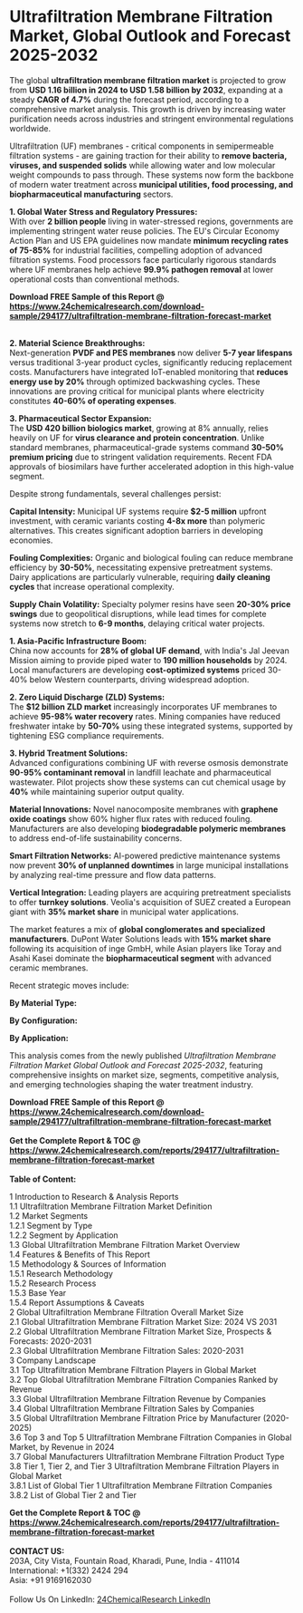 <h1>Ultrafiltration Membrane Filtration Market, Global Outlook and Forecast 2025-2032</h1><p>The global <strong>ultrafiltration membrane filtration market</strong> is projected to grow from <strong>USD 1.16 billion in 2024 to USD 1.58 billion by 2032</strong>, expanding at a steady <strong>CAGR of 4.7%</strong> during the forecast period, according to a comprehensive market analysis. This growth is driven by increasing water purification needs across industries and stringent environmental regulations worldwide.</p><p>Ultrafiltration (UF) membranes - critical components in semipermeable filtration systems - are gaining traction for their ability to <strong>remove bacteria, viruses, and suspended solids</strong> while allowing water and low molecular weight compounds to pass through. These systems now form the backbone of modern water treatment across <strong>municipal utilities, food processing, and biopharmaceutical manufacturing</strong> sectors.</p><p><strong>1. Global Water Stress and Regulatory Pressures:</strong><br>
With over <strong>2 billion people</strong> living in water-stressed regions, governments are implementing stringent water reuse policies. The EU's Circular Economy Action Plan and US EPA guidelines now mandate <strong>minimum recycling rates of 75-85%</strong> for industrial facilities, compelling adoption of advanced filtration systems. Food processors face particularly rigorous standards where UF membranes help achieve <strong>99.9% pathogen removal</strong> at lower operational costs than conventional methods.</p><div><b>Download FREE Sample of this Report @ 
            <a href="https://www.24chemicalresearch.com/download-sample/294177/ultrafiltration-membrane-filtration-forecast-market">
            https://www.24chemicalresearch.com/download-sample/294177/ultrafiltration-membrane-filtration-forecast-market</a></b></div><br><p><strong>2. Material Science Breakthroughs:</strong><br>
Next-generation <strong>PVDF and PES membranes</strong> now deliver <strong>5-7 year lifespans</strong> versus traditional 3-year product cycles, significantly reducing replacement costs. Manufacturers have integrated IoT-enabled monitoring that <strong>reduces energy use by 20%</strong> through optimized backwashing cycles. These innovations are proving critical for municipal plants where electricity constitutes <strong>40-60% of operating expenses</strong>.</p><p><strong>3. Pharmaceutical Sector Expansion:</strong><br>
The <strong>USD 420 billion biologics market</strong>, growing at 8% annually, relies heavily on UF for <strong>virus clearance and protein concentration</strong>. Unlike standard membranes, pharmaceutical-grade systems command <strong>30-50% premium pricing</strong> due to stringent validation requirements. Recent FDA approvals of biosimilars have further accelerated adoption in this high-value segment.</p><p>Despite strong fundamentals, several challenges persist:</p><p><strong>Capital Intensity:</strong> Municipal UF systems require <strong>$2-5 million</strong> upfront investment, with ceramic variants costing <strong>4-8x more</strong> than polymeric alternatives. This creates significant adoption barriers in developing economies.</p><p><strong>Fouling Complexities:</strong> Organic and biological fouling can reduce membrane efficiency by <strong>30-50%</strong>, necessitating expensive pretreatment systems. Dairy applications are particularly vulnerable, requiring <strong>daily cleaning cycles</strong> that increase operational complexity.</p><p><strong>Supply Chain Volatility:</strong> Specialty polymer resins have seen <strong>20-30% price swings</strong> due to geopolitical disruptions, while lead times for complete systems now stretch to <strong>6-9 months</strong>, delaying critical water projects.</p><p><strong>1. Asia-Pacific Infrastructure Boom:</strong><br>
China now accounts for <strong>28% of global UF demand</strong>, with India's Jal Jeevan Mission aiming to provide piped water to <strong>190 million households</strong> by 2024. Local manufacturers are developing <strong>cost-optimized systems</strong> priced 30-40% below Western counterparts, driving widespread adoption.</p><p><strong>2. Zero Liquid Discharge (ZLD) Systems:</strong><br>
The <strong>$12 billion ZLD market</strong> increasingly incorporates UF membranes to achieve <strong>95-98% water recovery</strong> rates. Mining companies have reduced freshwater intake by <strong>50-70%</strong> using these integrated systems, supported by tightening ESG compliance requirements.</p><p><strong>3. Hybrid Treatment Solutions:</strong><br>
Advanced configurations combining UF with reverse osmosis demonstrate <strong>90-95% contaminant removal</strong> in landfill leachate and pharmaceutical wastewater. Pilot projects show these systems can cut chemical usage by <strong>40%</strong> while maintaining superior output quality.</p><p><strong>Material Innovations:</strong> Novel nanocomposite membranes with <strong>graphene oxide coatings</strong> show 60% higher flux rates with reduced fouling. Manufacturers are also developing <strong>biodegradable polymeric membranes</strong> to address end-of-life sustainability concerns.</p><p><strong>Smart Filtration Networks:</strong> AI-powered predictive maintenance systems now prevent <strong>30% of unplanned downtimes</strong> in large municipal installations by analyzing real-time pressure and flow data patterns.</p><p><strong>Vertical Integration:</strong> Leading players are acquiring pretreatment specialists to offer <strong>turnkey solutions</strong>. Veolia's acquisition of SUEZ created a European giant with <strong>35% market share</strong> in municipal water applications.</p><p>The market features a mix of <strong>global conglomerates and specialized manufacturers</strong>. DuPont Water Solutions leads with <strong>15% market share</strong> following its acquisition of inge GmbH, while Asian players like Toray and Asahi Kasei dominate the <strong>biopharmaceutical segment</strong> with advanced ceramic membranes.</p><p>Recent strategic moves include:</p><p><strong>By Material Type:</strong></p><p><strong>By Configuration:</strong></p><p><strong>By Application:</strong></p><p>This analysis comes from the newly published <em>Ultrafiltration Membrane Filtration Market Global Outlook and Forecast 2025-2032</em>, featuring comprehensive insights on market size, segments, competitive analysis, and emerging technologies shaping the water treatment industry.</p><div><b>Download FREE Sample of this Report @ 
            <a href="https://www.24chemicalresearch.com/download-sample/294177/ultrafiltration-membrane-filtration-forecast-market">
            https://www.24chemicalresearch.com/download-sample/294177/ultrafiltration-membrane-filtration-forecast-market</a></b></div><br><div><b>Get the Complete Report & TOC @ 
            <a href="https://www.24chemicalresearch.com/reports/294177/ultrafiltration-membrane-filtration-forecast-market">
            https://www.24chemicalresearch.com/reports/294177/ultrafiltration-membrane-filtration-forecast-market</a></b></div><br>
            <b>Table of Content:</b><p>1 Introduction to Research & Analysis Reports<br />
 1.1 Ultrafiltration Membrane Filtration Market Definition<br />
 1.2 Market Segments<br />
 1.2.1 Segment by Type<br />
 1.2.2 Segment by Application<br />
 1.3 Global Ultrafiltration Membrane Filtration Market Overview<br />
 1.4 Features & Benefits of This Report<br />
 1.5 Methodology & Sources of Information<br />
 1.5.1 Research Methodology<br />
 1.5.2 Research Process<br />
 1.5.3 Base Year<br />
 1.5.4 Report Assumptions & Caveats<br />
2 Global Ultrafiltration Membrane Filtration Overall Market Size<br />
 2.1 Global Ultrafiltration Membrane Filtration Market Size: 2024 VS 2031<br />
 2.2 Global Ultrafiltration Membrane Filtration Market Size, Prospects & Forecasts: 2020-2031<br />
 2.3 Global Ultrafiltration Membrane Filtration Sales: 2020-2031<br />
3 Company Landscape<br />
 3.1 Top Ultrafiltration Membrane Filtration Players in Global Market<br />
 3.2 Top Global Ultrafiltration Membrane Filtration Companies Ranked by Revenue<br />
 3.3 Global Ultrafiltration Membrane Filtration Revenue by Companies<br />
 3.4 Global Ultrafiltration Membrane Filtration Sales by Companies<br />
 3.5 Global Ultrafiltration Membrane Filtration Price by Manufacturer (2020-2025)<br />
 3.6 Top 3 and Top 5 Ultrafiltration Membrane Filtration Companies in Global Market, by Revenue in 2024<br />
 3.7 Global Manufacturers Ultrafiltration Membrane Filtration Product Type<br />
 3.8 Tier 1, Tier 2, and Tier 3 Ultrafiltration Membrane Filtration Players in Global Market<br />
 3.8.1 List of Global Tier 1 Ultrafiltration Membrane Filtration Companies<br />
 3.8.2 List of Global Tier 2 and Tier</p><div><b>Get the Complete Report & TOC @ 
            <a href="https://www.24chemicalresearch.com/reports/294177/ultrafiltration-membrane-filtration-forecast-market">
            https://www.24chemicalresearch.com/reports/294177/ultrafiltration-membrane-filtration-forecast-market</a></b></div><br><b>CONTACT US:</b><br>
            203A, City Vista, Fountain Road, Kharadi, Pune, India - 411014<br>
            International: +1(332) 2424 294<br>
            Asia: +91 9169162030 <br><br>
            Follow Us On LinkedIn: <a href="https://www.linkedin.com/company/24chemicalresearch/">24ChemicalResearch LinkedIn</a>